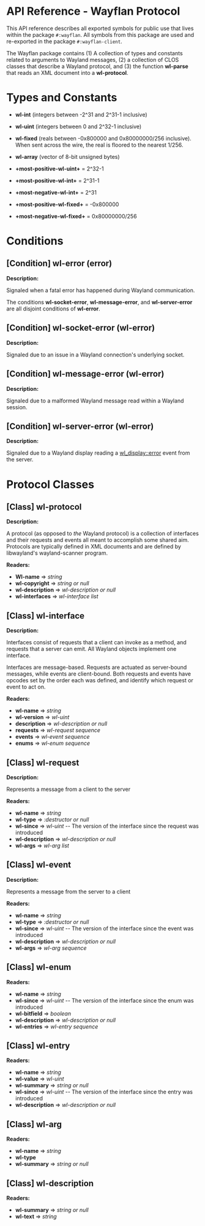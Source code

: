 # API Reference - Wayflan Protocol

This API reference describes all exported symbols for public use that lives
within the package `#:wayflan`. All symbols from this package are used and
re-exported in the package `#:wayflan-client`.

The Wayflan package contains (1) A collection of types and constants related to arguments to Wayland messages, (2) a collection of CLOS classes that describe a Wayland protocol, and (3) the function **wl-parse** that reads an XML document into a __wl-protocol__.

# Types and Constants

- **wl-int** (integers between -2^31 and 2^31-1 inclusive)
- **wl-uint** (integers between 0 and 2^32-1 inclusive)
- **wl-fixed** (reals between -0x800000 and 0x80000000/256 inclusive). When
  sent across the wire, the real is floored to the nearest 1/256.
- **wl-array** (vector of 8-bit unsigned bytes)

- **+most-positive-wl-uint+** = 2^32-1
- **+most-positive-wl-int+** = 2^31-1
- **+most-negative-wl-int+** = 2^31
- **+most-positive-wl-fixed+** = -0x800000
- **+most-negative-wl-fixed+** = 0x80000000/256

# Conditions

## [Condition] __wl-error__ (__error__)

**Description:**

Signaled when a fatal error has happened during Wayland communication.

The conditions __wl-socket-error__, __wl-message-error__, and __wl-server-error__ are all disjoint conditions of __wl-error__.

## [Condition] __wl-socket-error__ (__wl-error__)

**Description:**

Signaled due to an issue in a Wayland connection's underlying socket.

## [Condition] __wl-message-error__ (__wl-error__)

**Description:**

Signaled due to a malformed Wayland message read within a Wayland session.

## [Condition] __wl-server-error__ (__wl-error__)

**Description:**

Signaled due to a Wayland display reading a
[wl_display::error](https://wayland.freedesktop.org/docs/html/apa.html#protocol-spec-wl_display)
event from the server.

# Protocol Classes

## [Class] __wl-protocol__

**Description:**

A protocol (as opposed to *the* Wayland protocol) is a collection of interfaces
and their requests and events all meant to accomplish some shared aim.
Protocols are typically defined in XML documents and are defined by
libwayland's wayland-scanner program.

**Readers:**

- **Wl-name** => *string*
- **wl-copyright** => *string or null*
- **wl-description** => *wl-description or null*
- **wl-interfaces** => *wl-interface list*

## [Class] __wl-interface__

**Description:**

Interfaces consist of requests that a client can invoke as a method, and
requests that a server can emit. All Wayland objects implement one interface.

Interfaces are message-based. Requests are actuated as server-bound messages,
while events are client-bound. Both requests and events have opcodes set by the
order each was defined, and identify which request or event to act on.

**Readers:**

- **wl-name** => *string*
- **wl-version** => *wl-uint*
- **description** => *wl-description or null*
- **requests** => *wl-request sequence*
- **events** => *wl-event sequence*
- **enums** => *wl-enum sequence*

## [Class] __wl-request__

**Description:**

Represents a message from a client to the server

**Readers:**

- **wl-name** => *string*
- **wl-type** => *:destructor or null*
- **wl-since** => *wl-uint* -- The version of the interface since the request was introduced
- **wl-description** => *wl-description or null*
- **wl-args** => *wl-arg list*

## [Class] __wl-event__

**Description:**

Represents a message from the server to a client

**Readers:**

- **wl-name** => *string*
- **wl-type** => *:destructor or null*
- **wl-since** => *wl-uint* -- The version of the interface since the event was introduced
- **wl-description** => *wl-description or null*
- **wl-args** => *wl-arg sequence*

## [Class] __wl-enum__

**Readers:**

- **wl-name** => *string*
- **wl-since** => *wl-uint* -- The version of the interface since the enum was introduced
- **wl-bitfield** => *boolean*
- **wl-description** => *wl-description or null*
- **wl-entries** => *wl-entry sequence*

## [Class] __wl-entry__

**Readers:**

- **wl-name** => *string*
- **wl-value** => *wl-uint*
- **wl-summary** => *string or null*
- **wl-since** => *wl-uint* -- The version of the interface since the entry was introduced
- **wl-description** => *wl-description or null*

## [Class] __wl-arg__

**Readers:**

- **wl-name** => *string*
- **wl-type**
- **wl-summary** => *string or null*

## [Class] __wl-description__

**Readers:**

- **wl-summary** => *string or null*
- **wl-text** => *string*
